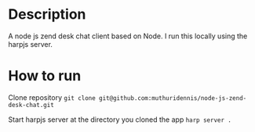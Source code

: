 # Description
A node js zend desk chat client based on Node. I run this locally using the harpjs server.

# How to run
Clone repository `git clone git@github.com:muthuridennis/node-js-zend-desk-chat.git`

Start harpjs server at the directory you cloned the app `harp server .`